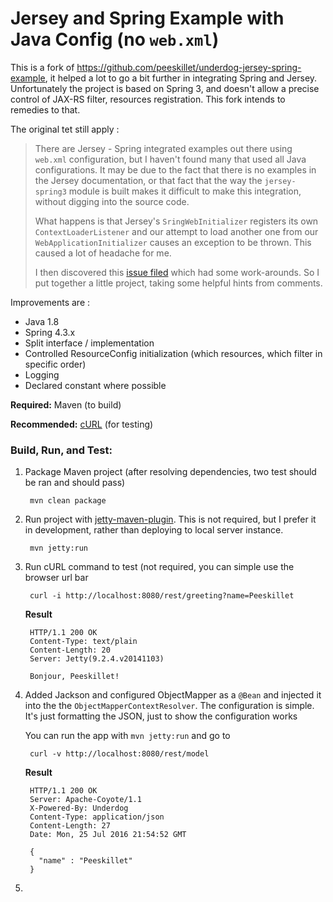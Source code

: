 # Jersey and Spring Example with Java Config (no `web.xml`)

This is a fork of https://github.com/peeskillet/underdog-jersey-spring-example, it helped 
a lot to go a bit further in integrating Spring and Jersey. Unfortunately the project is 
based on Spring 3, and doesn't allow a precise control of JAX-RS filter, resources 
registration. This fork intends to remedies to that. 

The original tet still apply : 

> There are Jersey - Spring integrated examples out there using `web.xml` configuration,
> but I haven't found many that used all Java configurations. It may be due to the fact
> that there is no examples in the Jersey documentation, or that fact that the way
> the `jersey-spring3` module is built makes it difficult to make this integration,
> without digging into the source code.
>
> What happens is that Jersey's `SringWebInitializer` registers its own 
> `ContextLoaderListener` and our attempt to load another one from our 
> `WebApplicationInitializer` causes an exception to be thrown. This caused a lot 
> of headache for me. 
>
> I then discovered this [issue filed](https://java.net/jira/browse/JERSEY-2038) which
> had some work-arounds. So I put together a little project, taking some helpful hints
> from comments.

Improvements are :

* Java 1.8
* Spring 4.3.x
* Split interface / implementation
* Controlled ResourceConfig initialization (which resources, which filter in specific order)
* Logging
* Declared constant where possible

**Required:** Maven (to build)

**Recommended:** [cURL](http://curl.haxx.se/) (for testing)

### Build, Run, and Test:

1. Package Maven project (after resolving dependencies, two test should be ran and should pass)

        mvn clean package

2. Run project with [jetty-maven-plugin](http://eclipse.org/jetty/documentation/current/jetty-maven-plugin.html). 
This is not required, but I prefer it in development, rather than deploying to local server instance.

        mvn jetty:run

3. Run cURL command to test (not required, you can simple use the browser url bar

        curl -i http://localhost:8080/rest/greeting?name=Peeskillet
        
    **Result**

        HTTP/1.1 200 OK
        Content-Type: text/plain
        Content-Length: 20
        Server: Jetty(9.2.4.v20141103)

        Bonjour, Peeskillet!


4. Added Jackson and configured ObjectMapper as a `@Bean` and injected it into the 
    the `ObjectMapperContextResolver`. The configuration is simple. It's just formatting
    the JSON, just to show the configuration works

    You can run the app with `mvn jetty:run` and go to 

        curl -v http://localhost:8080/rest/model
    
    **Result**

        HTTP/1.1 200 OK
        Server: Apache-Coyote/1.1
        X-Powered-By: Underdog
        Content-Type: application/json
        Content-Length: 27
        Date: Mon, 25 Jul 2016 21:54:52 GMT
        
        {
          "name" : "Peeskillet"
        }
        
5.         